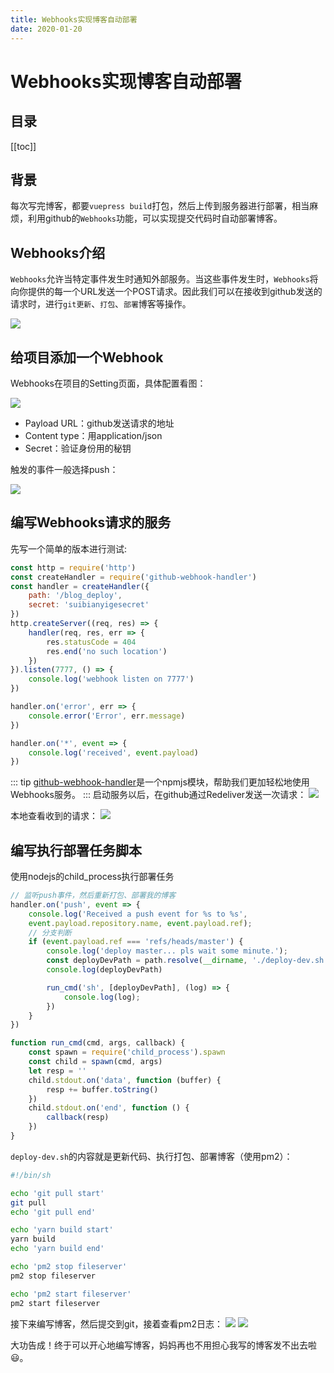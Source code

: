 ```yaml
---
title: Webhooks实现博客自动部署
date: 2020-01-20
---
```

# Webhooks实现博客自动部署

## 目录
[[toc]]
## 背景
每次写完博客，都要`vuepress build`打包，然后上传到服务器进行部署，相当麻烦，利用github的`Webhooks`功能，可以实现提交代码时自动部署博客。

## Webhooks介绍
`Webhooks`允许当特定事件发生时通知外部服务。当这些事件发生时，`Webhooks`将向你提供的每一个URL发送一个POST请求。因此我们可以在接收到github发送的请求时，进行`git更新`、`打包`、`部署`博客等操作。

![](./images/2020-01-20-16-02-06.png)

## 给项目添加一个Webhook
Webhooks在项目的Setting页面，具体配置看图：

![](./images/2020-01-20-16-48-11.png)

- Payload URL：github发送请求的地址
- Content type：用application/json
- Secret：验证身份用的秘钥

触发的事件一般选择push：

![](./images/2020-01-20-16-50-23.png)

## 编写Webhooks请求的服务
先写一个简单的版本进行测试:
```javascript
const http = require('http')
const createHandler = require('github-webhook-handler')
const handler = createHandler({
    path: '/blog_deploy',
    secret: 'suibianyigesecret'
})
http.createServer((req, res) => {
    handler(req, res, err => {
        res.statusCode = 404
        res.end('no such location')
    })
}).listen(7777, () => {
    console.log('webhook listen on 7777')
})

handler.on('error', err => {
    console.error('Error', err.message)
})

handler.on('*', event => {
    console.log('received', event.payload)
})
```
::: tip
[github-webhook-handler](https://github.com/rvagg/github-webhook-handler)是一个npmjs模块，帮助我们更加轻松地使用Webhooks服务。
:::
启动服务以后，在github通过Redeliver发送一次请求：
![](./images/2020-01-20-16-56-18.png)

本地查看收到的请求：
![](./images/2020-01-20-17-00-10.png)

## 编写执行部署任务脚本
使用nodejs的child_process执行部署任务
```javascript
// 监听push事件，然后重新打包、部署我的博客
handler.on('push', event => {
    console.log('Received a push event for %s to %s', 
    event.payload.repository.name, event.payload.ref);
    // 分支判断
    if (event.payload.ref === 'refs/heads/master') {
        console.log('deploy master... pls wait some minute.');
        const deployDevPath = path.resolve(__dirname, './deploy-dev.sh')
        console.log(deployDevPath)

        run_cmd('sh', [deployDevPath], (log) => {
            console.log(log);
        })
    }
})

function run_cmd(cmd, args, callback) {
    const spawn = require('child_process').spawn
    const child = spawn(cmd, args)
    let resp = ''
    child.stdout.on('data', function (buffer) {
        resp += buffer.toString()
    })
    child.stdout.on('end', function () {
        callback(resp)
    })
}
```
`deploy-dev.sh`的内容就是更新代码、执行打包、部署博客（使用pm2）：
```sh
#!/bin/sh

echo 'git pull start'
git pull
echo 'git pull end'

echo 'yarn build start'
yarn build
echo 'yarn build end'

echo 'pm2 stop fileserver'
pm2 stop fileserver

echo 'pm2 start fileserver'
pm2 start fileserver
```
接下来编写博客，然后提交到git，接着查看pm2日志：
![](./images/2020-01-20-17-26-36.png)
![](./images/2020-01-20-17-27-15.png)

大功告成！终于可以开心地编写博客，妈妈再也不用担心我写的博客发不出去啦:smiley:。